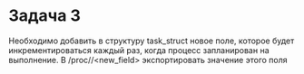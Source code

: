 # Задача 3
Необходимо добавить в структуру task_struct новое поле, которое будет инкрементироваться каждый раз, когда процесс запланирован на выполнение. В /proc/<xxx>/<new_field> экспортировать значение этого поля
